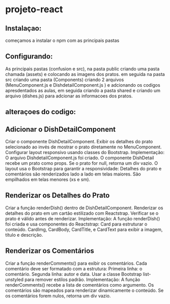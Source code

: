 # projeto-react

## Instalaçao:
começamos a instalar o npm com as principais pastas


## Configurando:
   As principais pastas (confusion e src), na pasta public criando uma pasta chamada (assets) e colocando as imagens dos pratos. em seguida na pasta src criando uma pasta (Components) criando 2 arquivos (MenuComponent.js e DishdetailComponent.js ) e adcionando os codigos apresdentados as aulas, em seguida criando a pasta shared e criando um arquivo (dishes.js) para adcionar as informacoes dos pratos.

## alteraçoes do codigo:

## Adicionar o DishDetailComponent

Criar o componente DishDetailComponent.
Exibir os detalhes do prato selecionado ao invés de mostrar o prato diretamente no MenuComponent.
Configurar layout responsivo usando classes do Bootstrap.
Implementação:
O arquivo DishdetailComponent.js foi criado.
O componente DishDetail recebe um prato como props. Se o prato for null, retorna um div vazio.
O layout usa o Bootstrap para garantir a responsividade:
Detalhes do prato e comentários são renderizados lado a lado em telas maiores.
São empilhados em telas menores (xs e sm).

## Renderizar os Detalhes do Prato


Criar a função renderDish() dentro de DishDetailComponent.
Renderizar os detalhes do prato em um cartão estilizado com Reactstrap.
Verificar se o prato é válido antes de renderizar.
Implementação:
A função renderDish() foi criada e usa componentes do Reactstrap:
Card para estruturar o conteúdo.
CardImg, CardBody, CardTitle, e CardText para exibir a imagem, título e descrição.

## Renderizar os Comentários

Criar a função renderComments() para exibir os comentários.
Cada comentário deve ser formatado com a estrutura:
Primeira linha: o comentário.
Segunda linha: autor e data.
Usar a classe Bootstrap list-unstyled para remover estilos padrão.
Implementação:
A função renderComments() recebe a lista de comentários como argumento.
Os comentários são mapeados para renderizar dinamicamente o conteúdo.
Se os comentários forem nulos, retorna um div vazio.